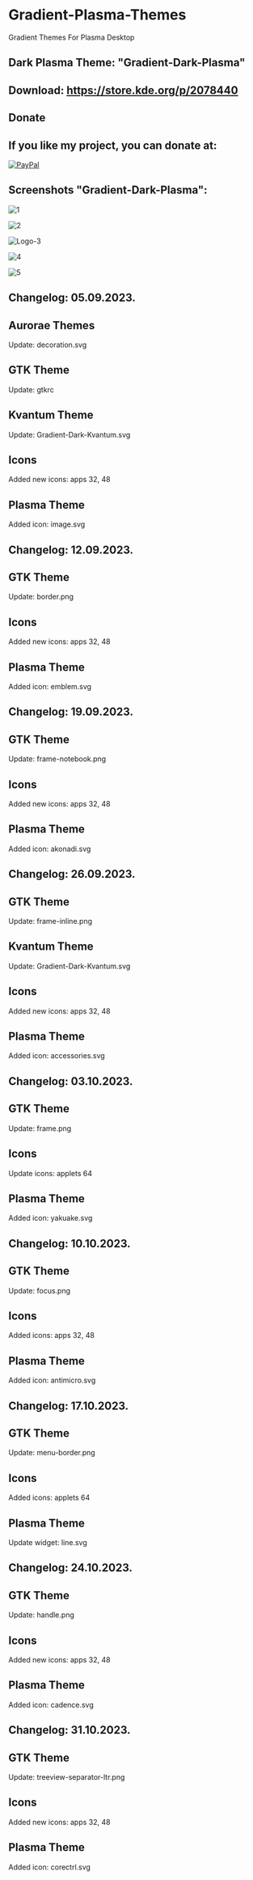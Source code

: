 # Gradient-Plasma-Themes
Gradient Themes For Plasma Desktop

Dark Plasma Theme: "Gradient-Dark-Plasma" 
----------------------------------------

Download: https://store.kde.org/p/2078440
-------------------------------------------



<html>
  <head>
    <meta charset="utf-8" />
  </head>
  <body>
    <h2>Donate</h2>
    <h2>If you like my project, you can donate at:</h2>
    <a href="https://www.paypal.com/paypalme/VesnaLazic">
    <img src="PayPal.png" alt="PayPal" />
    </a>
  </body>
</html>



Screenshots "Gradient-Dark-Plasma":
---------------------------------

![1](https://github.com/L4ki/Gradient-Plasma-Themes/assets/45247573/6cd60b0e-ebe7-4fe8-95b1-663cd958bb0d)

![2](https://github.com/L4ki/Gradient-Plasma-Themes/assets/45247573/1d60f07c-ab45-4583-8816-748af6c7acfd)

![Logo-3](https://github.com/L4ki/Gradient-Plasma-Themes/assets/45247573/63f7be3b-97e8-42af-bfe6-82c8e18c36a7)

![4](https://github.com/L4ki/Gradient-Plasma-Themes/assets/45247573/76898232-674b-486f-8833-37221cfcbd75)

![5](https://github.com/L4ki/Gradient-Plasma-Themes/assets/45247573/0fba5faf-0a18-4f81-9751-41554f5f4f66)


Changelog: 05.09.2023.
----------------------

Aurorae Themes
--------------

Update: decoration.svg

GTK Theme
----------

Update: gtkrc

Kvantum Theme
-------------

Update: Gradient-Dark-Kvantum.svg

Icons
-----

Added new icons: apps 32, 48

Plasma Theme
------------

Added icon: image.svg


Changelog: 12.09.2023.
----------------------

GTK Theme
----------

Update: border.png

Icons
-----

Added new icons: apps 32, 48

Plasma Theme
------------

Added icon: emblem.svg

Changelog: 19.09.2023.
----------------------

GTK Theme
----------

Update: frame-notebook.png

Icons
-----

Added new icons: apps 32, 48

Plasma Theme
------------

Added icon: akonadi.svg

Changelog: 26.09.2023.
----------------------

GTK Theme
----------

Update: frame-inline.png

Kvantum Theme
-------------

Update: Gradient-Dark-Kvantum.svg

Icons
-----

Added new icons: apps 32, 48

Plasma Theme
------------

Added icon: accessories.svg

Changelog: 03.10.2023.
----------------------

GTK Theme
----------

Update: frame.png

Icons
-----

Update icons: applets 64

Plasma Theme
------------

Added icon: yakuake.svg

Changelog: 10.10.2023.
----------------------

GTK Theme
----------

Update: focus.png

Icons
-----

Added icons: apps 32, 48

Plasma Theme
------------

Added icon: antimicro.svg

Changelog: 17.10.2023.
----------------------

GTK Theme
----------

Update: menu-border.png

Icons
-----

Added icons: applets 64

Plasma Theme
------------

Update widget: line.svg

Changelog: 24.10.2023.
----------------------

GTK Theme
----------

Update: handle.png

Icons
-----

Added new icons: apps 32, 48

Plasma Theme
------------

Added icon: cadence.svg


Changelog: 31.10.2023.
----------------------

GTK Theme
----------

Update: treeview-separator-ltr.png

Icons
-----

Added new icons: apps 32, 48

Plasma Theme
------------

Added icon: corectrl.svg

